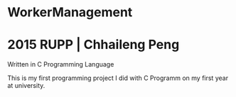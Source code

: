 # WorkerManagement
# 2015 RUPP | Chhaileng Peng
Written in C Programming Language

This is my first programming project I did with C Programm on my first year at university.

